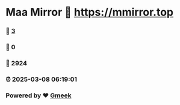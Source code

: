 # Maa Mirror :link: https://mmirror.top 
### :page_facing_up: [3](https://mmirror.top/tag.html) 
### :speech_balloon: 0 
### :hibiscus: 2924 
### :alarm_clock: 2025-03-08 06:19:01 
### Powered by :heart: [Gmeek](https://github.com/Meekdai/Gmeek)
